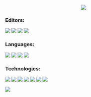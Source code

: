 <p style="text-align: center;">
  <img src="https://capsule-render.vercel.app/api?text=Hi+There!&animation=fadeIn&type=waving&color=gradient&height=100"/>
</p>

### Editors:
<a href="https://www.jetbrains.com/idea/"><img src="https://img.shields.io/badge/IntelliJIDEA-000000.svg?logo=intellij-idea&logoColor=white" target="_blank"></a>
<a href="https://neovim.io/"><img src="https://img.shields.io/badge/Neovim-57A143?logo=neovim&logoColor=fff" target="_blank"></a>
<a href="https://www.jetbrains.com/webstorm/"><img src="https://img.shields.io/badge/WebStorm-000?logo=webstorm&logoColor=fff" target="_blank"></a>
<a href="https://zed.dev/"><img src="https://img.shields.io/badge/Zed-white?logo=zedindustries&logoColor=084CCF" target="_blank"></a>

### Languages:
<a href="https://isocpp.org/"><img src="https://img.shields.io/badge/C++-%2300599C.svg?logo=c%2B%2B&logoColor=white" target="_blank"></a>
<a href="https://www.java.com/en/"><img src="https://img.shields.io/badge/Java-%23ED8B00.svg?logo=openjdk&logoColor=white" target="_blank"></a>
<a href="https://www.scala-lang.org/"><img src="https://img.shields.io/badge/Scala-%23DC322F.svg?logo=scala&logoColor=white" target="_blank"></a>
<a href="https://www.typescriptlang.org/"><img src="https://img.shields.io/badge/TypeScript-3178C6?logo=typescript&logoColor=fff" target="_blank"></a>

### Technologies:
<a href="https://cachyos.org/"><img src="https://img.shields.io/badge/CachyOS%20Linux-1793D1?logo=arch-linux&logoColor=fff" target="_blank"></a>
<a href="https://gradle.org/"><img src="https://img.shields.io/badge/Gradle-02303A.svg?&logo=Gradle&logoColor=white" target="_blank"></a>
<a href="https://openjfx.io/"><img src="https://img.shields.io/badge/javafx-%23FF0000.svg?&logo=javafx&logoColor=white" target="_blank"></a>
<a href="https://spring.io/"><img src="https://img.shields.io/badge/Spring%20Boot-6DB33F?logo=springboot&logoColor=fff" target="_blank"></a>
<a href="https://www.sqlite.org/"><img src="https://img.shields.io/badge/SQLite-%2307405e.svg?logo=sqlite&logoColor=white)" target="_blank"></a>
<a href="https://vitejs.dev/"><img src="https://img.shields.io/badge/Vite-646CFF?logo=vite&logoColor=fff" target="_blank"></a>
<a href="https://vuejs.org/"><img src="https://img.shields.io/badge/Vue.js-4FC08D?logo=vuedotjs&logoColor=fff" target="_blank"></a>

<img src="https://capsule-render.vercel.app/api?type=rounded&color=gradient&height=10&section" style="display: block; margin-left: auto; margin-right: auto"/>
